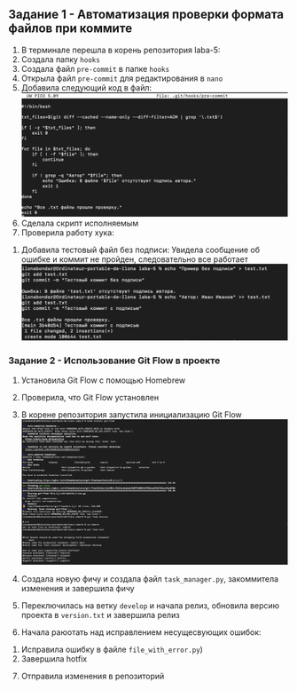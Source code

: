 ## Задание 1 - Автоматизация проверки формата файлов при коммите

1) В терминале перешла в корень репозитория laba-5:
2) Создала папку `hooks`
3) Создала файл `pre-commit` в папке `hooks`
4) Открыла файл `pre-commit` для редактирования в `nano`
5) Добавила следующий код в файл:
![Screnshot](https://github.com/ilonabond/laba-5/blob/main/Снимок%20экрана%202024-12-10%20в%2011.43.21.png)
6) Сделала скрипт исполняемым
7) Проверила работу хука: 
1. Добавила тестовый файл без подписи:
Увидела сообщение об ошибке и коммит не пройден, следовательно все работает
![Screnshot](https://github.com/ilonabond/laba-5/blob/main/Снимок%20экрана%202024-12-10%20в%2012.01.09.jpg)

### Задание 2 - Использование Git Flow в проекте
1) Установила Git Flow с помощью Homebrew
2) Проверила, что Git Flow установлен
3) В корене репозитория запустила инициализацию Git Flow
![Screnshot](https://github.com/ilonabond/laba-5/blob/main/Снимок%20экрана%202024-12-10%20в%2012.01.26.jpg)

4) Создала новую фичу и создала файл `task_manager.py`, закоммитела изменения и завершила фичу
5) Переключилась на ветку `develop` и начала релиз, обновила версию проекта в `version.txt` и завершила релиз
6) Начала раюотать над исправлением несущесвующих ошибок:
  1. Исправила ошибку в файле `file_with_error.py`)
  2. Завершила hotfix
7) Отправила изменения в репозиторий
